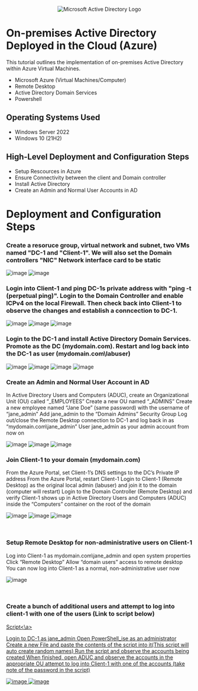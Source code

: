 <p align="center">
<img src="https://i.imgur.com/pU5A58S.png" alt="Microsoft Active Directory Logo"/>
</p>

<h1>On-premises Active Directory Deployed in the Cloud (Azure)</h1>
This tutorial outlines the implementation of on-premises Active Directory within Azure Virtual Machines.<br />


- Microsoft Azure (Virtual Machines/Computer)
- Remote Desktop
- Active Directory Domain Services
- Powershell

<h2>Operating Systems Used</h2>

- Windows Server 2022
- Windows 10 (21H2)

<h2>High-Level Deployment and Configuration Steps</h2>

- Setup Rescources in Azure
- Ensure Connectivity between the client and Domain controller
- Install Active Directory 
- Create an Admin and Normal User Accounts in AD

<h1>Deployment and Configuration Steps</h1>

<h3>Create a resoruce group, virtual network and subnet, two VMs named "DC-1 and "Client-1". We will also set the Domain controllers "NIC" Network interface card to be static</h3>

![image](https://github.com/user-attachments/assets/8459f85c-8c17-4e6f-889a-8a52ee8aa702)
![image](https://github.com/user-attachments/assets/d749a179-589d-4b1f-98ed-deb31b209ab1)

<h3>Login into Client-1 and ping DC-1s private address with "ping -t (perpetual ping)". Login to the Domain Controller and enable ICPv4 on the local Firewall. Then check back into Client-1 to observe the changes and establish a conncection to DC-1.</h3>

![image](https://github.com/user-attachments/assets/62796127-a5e0-426f-ac39-3dc6244a2803)
![image](https://github.com/user-attachments/assets/e2f3e0ce-f3ca-496c-b2e5-ed6a8d96284a)
![image](https://github.com/user-attachments/assets/3ced0d78-605d-460b-8323-79197816f272)

<h3>Login to the DC-1 and install Active Directory Domain Services. Promote as the DC (mydomain.com). Restart and log back into the DC-1 as user (mydomain.com\labuser)</h3>

![image](https://github.com/user-attachments/assets/b31f2245-25e6-4801-9d9f-8e9d5fea53aa)
![image](https://github.com/user-attachments/assets/3351ae24-9370-4a64-8e52-af30cbbf1f96)
![image](https://github.com/user-attachments/assets/71d3301b-5b57-4d9e-afbd-c0d6fa377422)
![image](https://github.com/user-attachments/assets/256a4d1f-bdb3-4bdd-9bc6-3a42d3f26450)


<h3>Create an Admin and Normal User Account in AD</h3>

<p>
  In Active Directory Users and Computers (ADUC), create an Organizational Unit (OU) called “_EMPLOYEES”
  Create a new OU named “_ADMINS”
  Create a new employee named “Jane Doe” (same password) with the username of “jane_admin”
  Add jane_admin to the “Domain Admins” Security Group
  Log out/close the Remote Desktop connection to DC-1 and log back in as “mydomain.com\jane_admin”
  User jane_admin as your admin account from now on
</p>

![image](https://github.com/user-attachments/assets/ecfcc48b-658b-4404-8f29-2e2303acbfdb)
![image](https://github.com/user-attachments/assets/5486e6d6-66a4-4952-9032-732b0db2abe0)
![image](https://github.com/user-attachments/assets/49e3f3bd-f48c-4227-9ad6-9af037246731)


<h3>Join Client-1 to your domain (mydomain.com)</h3>

<p>
  From the Azure Portal, set Client-1’s DNS settings to the DC’s Private IP address
  From the Azure Portal, restart Client-1
  Login to Client-1 (Remote Desktop) as the original local admin (labuser) and join it to the domain (computer will restart)
  Login to the Domain Controller (Remote Desktop) and verify Client-1 shows up in Active Directory Users and Computers (ADUC) inside the “Computers” container on the root of the domain

</p>

![image](https://github.com/user-attachments/assets/5ab3c117-1685-4667-b58d-1bb4a6d4f21e)
![image](https://github.com/user-attachments/assets/dbcad47c-a243-4fe0-8302-88713f3dfaa7)
![image](https://github.com/user-attachments/assets/3f77e89e-1ec5-4ef2-91af-32afdd097bbf)

<br />

<h3>Setup Remote Desktop for non-administrative users on Client-1</h3>

<p>
  Log into Client-1 as mydomain.com\jane_admin and open system properties
  Click “Remote Desktop”
  Allow “domain users” access to remote desktop
  You can now log into Client-1 as a normal, non-administrative user now
</p>

![image](https://github.com/user-attachments/assets/786492ae-a941-48f1-8b19-a9efb71b475f)


<br />

<h3>Create a bunch of additional users and attempt to log into client-1 with one of the users (Link to script below)</h3>
<a href="https://github.com/Stevegriffith43/AD_Powershell-Generate_Names_Create_Users/blob/main/Generate-Names-Users-Passwords">Script<\a>

<body>
  <p>
     Login to DC-1 as jane_admin
     Open PowerShell_ise as an administrator
     Create a new File and paste the contents of the script into it(This script will auto create random names)
     Run the script and observe the accounts being created
     When finished, open ADUC and observe the accounts in the appropriate OU
     attempt to log into Client-1 with one of the accounts (take note of the password in the script)
</p>

![image](https://github.com/user-attachments/assets/172a23b9-4c03-48a3-bed7-84edb5fc18b5)
![image](https://github.com/user-attachments/assets/b88f953c-12eb-4db1-9efa-593232fad966)

<br />
